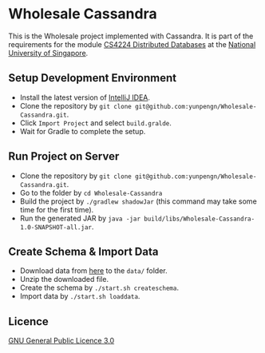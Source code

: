 # Wholesale Cassandra

This is the Wholesale project implemented with Cassandra. It is part of the requirements for the module [CS4224 Distributed Databases](https://nusmods.com/modules/CS4224/distributed-databases) at the [National University of Singapore](http://www.nus.edu.sg).

## Setup Development Environment

- Install the latest version of [IntelliJ IDEA](https://www.jetbrains.com/idea/).
- Clone the repository by `git clone git@github.com:yunpengn/Wholesale-Cassandra.git`.
- Click `Import Project` and select `build.gralde`.
- Wait for Gradle to complete the setup.

## Run Project on Server

- Clone the repository by `git clone git@github.com:yunpengn/Wholesale-Cassandra.git`.
- Go to the folder by `cd Wholesale-Cassandra`
- Build the project by `./gradlew shadowJar` (this command may take some time for the first time).
- Run the generated JAR by `java -jar build/libs/Wholesale-Cassandra-1.0-SNAPSHOT-all.jar`.

## Create Schema & Import Data

- Download data from [here](https://www.comp.nus.edu.sg/~cs4224/project-files.zip) to the `data/` folder.
- Unzip the downloaded file.
- Create the schema by `./start.sh createschema`.
- Import data by `./start.sh loaddata`.

## Licence

[GNU General Public Licence 3.0](LICENSE)
